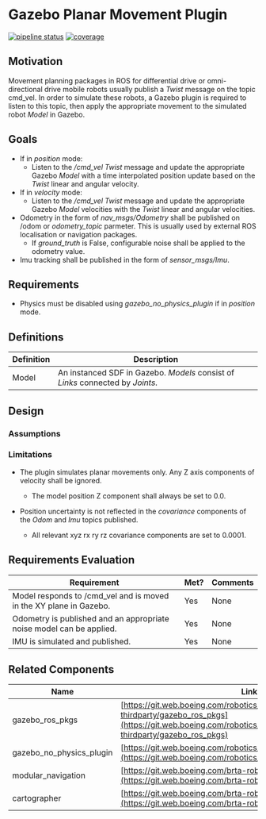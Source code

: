 # Gazebo Planar Movement Plugin

[![pipeline status](https://git.web.boeing.com/robotics/ros/gazebo_planar_move_plugin/badges/master/pipeline.svg)](https://git.web.boeing.com/robotics/ros/gazebo_planar_move_plugin/commits/master)
[![coverage](https://git.web.boeing.com/robotics/ros/gazebo_planar_move_plugin/badges/master/coverage.svg)](https://git.web.boeing.com/robotics/ros/gazebo_planar_move_plugin/commits/master)

## Motivation

Movement planning packages in ROS for differential drive or omni-directional drive mobile robots usually publish a _Twist_ message on the topic cmd_vel.
In order to simulate these robots, a Gazebo plugin is required to listen to this topic, then apply the appropriate movement to the simulated robot _Model_ in Gazebo.

## Goals

- If in _position_ mode:
  - Listen to the _/cmd_vel_ _Twist_ message and update the appropriate Gazebo _Model_ with a time interpolated position update based on the _Twist_ linear and angular velocity.
- If in _velocity_ mode:
  - Listen to the _/cmd_vel_ _Twist_ message and update the appropriate Gazebo _Model_ velocities with the _Twist_ linear and angular velocities.
- Odometry in the form of _nav_msgs/Odometry_ shall be published on /odom or _odometry_topic_ parmeter. This is usually used by external ROS localisation or navigation packages.
  - If _ground_truth_ is False, configurable noise shall be applied to the odometry value.
- Imu tracking shall be published in the form of _sensor_msgs/Imu_.

## Requirements

- Physics must be disabled using _gazebo_no_physics_plugin_ if in _position_ mode.

## Definitions

| Definition | Description                                                                                                              |
| ---------- | ------------------------------------------------------------------------------------------------------------------------ |
| Model       | An instanced SDF in Gazebo. _Models_ consist of _Links_ connected by _Joints_.                                                                                                               |

## Design

### Assumptions

### Limitations

- The plugin simulates planar movements only. Any Z axis components of velocity shall be ignored.
  - The model position Z component shall always be set to 0.0.

- Position uncertainty is not reflected in the _covariance_ components of the _Odom_ and _Imu_ topics published.
    - All relevant xyz rx ry rz covariance components are set to 0.0001.

## Requirements Evaluation

| Requirement | Met? | Comments |
| ------------| ------- | ---------- |
| Model responds to /cmd_vel and is moved in the XY plane in Gazebo. | Yes | None |
| Odometry is published and an appropriate noise model can be applied. | Yes | None |
| IMU is simulated and published. | Yes | None |

## Related Components

| Name                | Link                                                                       |
| ------------------- | -------------------------------------------------------------------------- |
| gazebo_ros_pkgs | [https://git.web.boeing.com/robotics/ros-thirdparty/gazebo_ros_pkgs](https://git.web.boeing.com/robotics/ros-thirdparty/gazebo_ros_pkgs) |
| gazebo_no_physics_plugin | [https://git.web.boeing.com/robotics/ros/gazebo_no_physics_plugin](https://git.web.boeing.com/robotics/ros/gazebo_no_physics_plugin) |
| modular_navigation | [https://git.web.boeing.com/brta-robotics/ros/modular_navigation](https://git.web.boeing.com/brta-robotics/ros/modular_navigation) |
| cartographer | [https://git.web.boeing.com/brta-robotics/cartographer](https://git.web.boeing.com/brta-robotics/cartographer) |